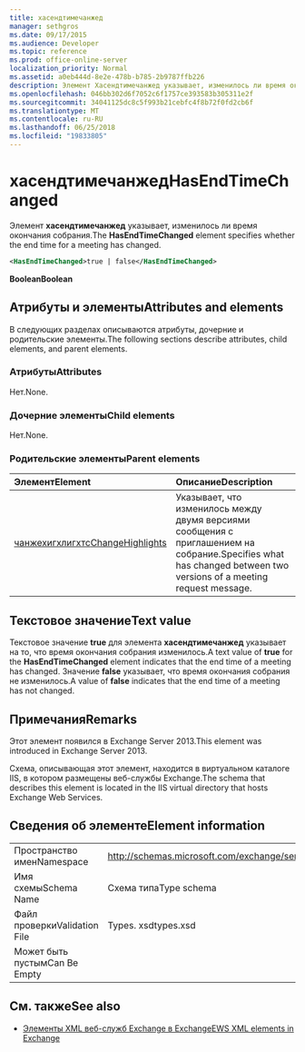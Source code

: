 ```yaml
---
title: хасендтимечанжед
manager: sethgros
ms.date: 09/17/2015
ms.audience: Developer
ms.topic: reference
ms.prod: office-online-server
localization_priority: Normal
ms.assetid: a0eb444d-8e2e-478b-b785-2b9787ffb226
description: Элемент Хасендтимечанжед указывает, изменилось ли время окончания собрания.
ms.openlocfilehash: 046bb302d6f7052c6f1757ce393583b305311e2f
ms.sourcegitcommit: 34041125dc8c5f993b21cebfc4f8b72f0fd2cb6f
ms.translationtype: MT
ms.contentlocale: ru-RU
ms.lasthandoff: 06/25/2018
ms.locfileid: "19833805"
---
```

# <a name="hasendtimechanged"></a><span data-ttu-id="d45fd-103">хасендтимечанжед</span><span class="sxs-lookup"><span data-stu-id="d45fd-103">HasEndTimeChanged</span></span>

<span data-ttu-id="d45fd-104">Элемент **хасендтимечанжед** указывает, изменилось ли время окончания собрания.</span><span class="sxs-lookup"><span data-stu-id="d45fd-104">The **HasEndTimeChanged** element specifies whether the end time for a meeting has changed.</span></span> 
  
```XML
<HasEndTimeChanged>true | false</HasEndTimeChanged>
```

 <span data-ttu-id="d45fd-105">**Boolean**</span><span class="sxs-lookup"><span data-stu-id="d45fd-105">**Boolean**</span></span>
## <a name="attributes-and-elements"></a><span data-ttu-id="d45fd-106">Атрибуты и элементы</span><span class="sxs-lookup"><span data-stu-id="d45fd-106">Attributes and elements</span></span>

<span data-ttu-id="d45fd-107">В следующих разделах описываются атрибуты, дочерние и родительские элементы.</span><span class="sxs-lookup"><span data-stu-id="d45fd-107">The following sections describe attributes, child elements, and parent elements.</span></span>
  
### <a name="attributes"></a><span data-ttu-id="d45fd-108">Атрибуты</span><span class="sxs-lookup"><span data-stu-id="d45fd-108">Attributes</span></span>

<span data-ttu-id="d45fd-109">Нет.</span><span class="sxs-lookup"><span data-stu-id="d45fd-109">None.</span></span>
  
### <a name="child-elements"></a><span data-ttu-id="d45fd-110">Дочерние элементы</span><span class="sxs-lookup"><span data-stu-id="d45fd-110">Child elements</span></span>

<span data-ttu-id="d45fd-111">Нет.</span><span class="sxs-lookup"><span data-stu-id="d45fd-111">None.</span></span>
  
### <a name="parent-elements"></a><span data-ttu-id="d45fd-112">Родительские элементы</span><span class="sxs-lookup"><span data-stu-id="d45fd-112">Parent elements</span></span>

|<span data-ttu-id="d45fd-113">**Элемент**</span><span class="sxs-lookup"><span data-stu-id="d45fd-113">**Element**</span></span>|<span data-ttu-id="d45fd-114">**Описание**</span><span class="sxs-lookup"><span data-stu-id="d45fd-114">**Description**</span></span>|
|:-----|:-----|
|[<span data-ttu-id="d45fd-115">чанжехигхлигхтс</span><span class="sxs-lookup"><span data-stu-id="d45fd-115">ChangeHighlights</span></span>](changehighlights.md) <br/> |<span data-ttu-id="d45fd-116">Указывает, что изменилось между двумя версиями сообщения с приглашением на собрание.</span><span class="sxs-lookup"><span data-stu-id="d45fd-116">Specifies what has changed between two versions of a meeting request message.</span></span>  <br/> |
   
## <a name="text-value"></a><span data-ttu-id="d45fd-117">Текстовое значение</span><span class="sxs-lookup"><span data-stu-id="d45fd-117">Text value</span></span>

<span data-ttu-id="d45fd-118">Текстовое значение **true** для элемента **хасендтимечанжед** указывает на то, что время окончания собрания изменилось.</span><span class="sxs-lookup"><span data-stu-id="d45fd-118">A text value of **true** for the **HasEndTimeChanged** element indicates that the end time of a meeting has changed.</span></span> <span data-ttu-id="d45fd-119">Значение **false** указывает, что время окончания собрания не изменилось.</span><span class="sxs-lookup"><span data-stu-id="d45fd-119">A value of **false** indicates that the end time of a meeting has not changed.</span></span> 
  
## <a name="remarks"></a><span data-ttu-id="d45fd-120">Примечания</span><span class="sxs-lookup"><span data-stu-id="d45fd-120">Remarks</span></span>

<span data-ttu-id="d45fd-121">Этот элемент появился в Exchange Server 2013.</span><span class="sxs-lookup"><span data-stu-id="d45fd-121">This element was introduced in Exchange Server 2013.</span></span>
  
<span data-ttu-id="d45fd-122">Схема, описывающая этот элемент, находится в виртуальном каталоге IIS, в котором размещены веб-службы Exchange.</span><span class="sxs-lookup"><span data-stu-id="d45fd-122">The schema that describes this element is located in the IIS virtual directory that hosts Exchange Web Services.</span></span>
  
## <a name="element-information"></a><span data-ttu-id="d45fd-123">Сведения об элементе</span><span class="sxs-lookup"><span data-stu-id="d45fd-123">Element information</span></span>

|||
|:-----|:-----|
|<span data-ttu-id="d45fd-124">Пространство имен</span><span class="sxs-lookup"><span data-stu-id="d45fd-124">Namespace</span></span>  <br/> |http://schemas.microsoft.com/exchange/services/2006/types  <br/> |
|<span data-ttu-id="d45fd-125">Имя схемы</span><span class="sxs-lookup"><span data-stu-id="d45fd-125">Schema Name</span></span>  <br/> |<span data-ttu-id="d45fd-126">Схема типа</span><span class="sxs-lookup"><span data-stu-id="d45fd-126">Type schema</span></span>  <br/> |
|<span data-ttu-id="d45fd-127">Файл проверки</span><span class="sxs-lookup"><span data-stu-id="d45fd-127">Validation File</span></span>  <br/> |<span data-ttu-id="d45fd-128">Types. xsd</span><span class="sxs-lookup"><span data-stu-id="d45fd-128">types.xsd</span></span>  <br/> |
|<span data-ttu-id="d45fd-129">Может быть пустым</span><span class="sxs-lookup"><span data-stu-id="d45fd-129">Can Be Empty</span></span>  <br/> ||
   
## <a name="see-also"></a><span data-ttu-id="d45fd-130">См. также</span><span class="sxs-lookup"><span data-stu-id="d45fd-130">See also</span></span>



- [<span data-ttu-id="d45fd-131">Элементы XML веб-служб Exchange в Exchange</span><span class="sxs-lookup"><span data-stu-id="d45fd-131">EWS XML elements in Exchange</span></span>](ews-xml-elements-in-exchange.md)


